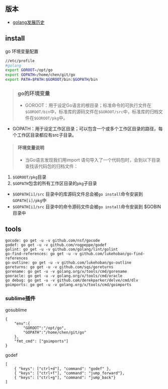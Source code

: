 ## 版本
- [golang发展历史](https://studygolang.com/topics/6369)

## install
go 环境变量配置
```bash
//etc/profile
#golang
export GOROOT=/opt/go
export GOPATH=/home/chen/git/go
export PATH=$PATH:$GOROOT/bin:$GOPATH/bin
```
>### go的环境变量
>- GOROOT：⽤于设定Go语⾔的根⽬录；标准命令的可执⾏⽂件在`$GOROOT/bin`中，标准库的源码⽂件在`$GOROOT/src`中，标准库的归档⽂件在`$GOROOT/pkg`中。
- GOPATH：⽤于设定⼯作区⽬录；可以包含⼀个或多个⼯作区⽬录的路径，每个⼯作区⽬录都应有src⼦⽬录。

>#### 环境变量说明
>- 当Go语⾔发现我们用import 语句导⼊了⼀个代码包时，会到以下⽬录查找该代码包的归档⽂件：
 1. `$GOROOT/pkg`⽬录
 2. `$GOPATH`包含的所有⼯作区⽬录的`pkg`⼦⽬录
- `$GOPATH[i]/src` ⽬录中的库源码⽂件总会被`go install`命令安装到`GOPATH[i]/pkg`中
- `$GOPATH[i]/src` ⽬录中的命令源码⽂件会被`go install`命令安装到 $GOBIN ⽬录中

## tools

```shell
gocode: go get -u -v github.com/nsf/gocode
godef: go get -u -v github.com/rogpeppe/godef
golint: go get -u -v github.com/golang/lint/golint
go-find-references: go get -u -v github.com/lukehoban/go-find-references
go-outline: go get -u -v github.com/lukehoban/go-outline
goreturns: go get -u -v github.com/sqs/goreturns
gorename: go get -u -v golang.org/x/tools/cmd/gorename
gooracle: go get -u -v golang.org/x/tools/cmd/oracle
go debug: go get -u -v github.com/derekparker/delve/cmd/dlv
goimports: go get -u -v golang.org/x/tools/cmd/goimports
```

### sublime插件

gosublime
```
{
	"env":{
		"GOROOT":"/opt/go",
		"GOPATH":"/home/chen/git/go"
	},
	"fmt_cmd": ["goimports"]
}
```
godef
```
[
    { "keys": ["ctrl+d"], "command": "godef" },
    { "keys": ["ctrl+f"], "command": "jump_forward"},
    { "keys": ["ctrl+g"], "command": "jump_back"}
]
```
